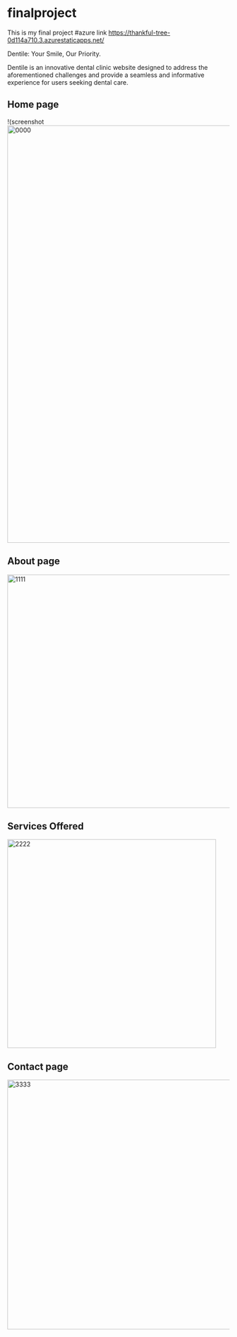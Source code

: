 # finalproject
This is my final project
#azure link   https://thankful-tree-0d114a710.3.azurestaticapps.net/

Dentile: Your Smile, Our Priority.

Dentile is an innovative dental clinic website designed to address the aforementioned challenges and provide a seamless and informative experience for users seeking dental care.


## Home page
!(screenshot <img width="946" alt="0000" src="https://github.com/DHRUV5656/finalproject/assets/118455329/1fe994e5-c68e-4679-9cf4-ff86f478a934">

## About page
<img width="529" alt="1111" src="https://github.com/DHRUV5656/finalproject/assets/118455329/3407db9f-80e0-4f07-9256-7e24943619c3">

## Services Offered
<img width="473" alt="2222" src="https://github.com/DHRUV5656/finalproject/assets/118455329/47776724-2d31-481e-bbc0-a5bc434b5731">

## Contact page
<img width="566" alt="3333" src="https://github.com/DHRUV5656/finalproject/assets/118455329/df806f2c-7596-4a96-af3c-48a879a94808">

 

